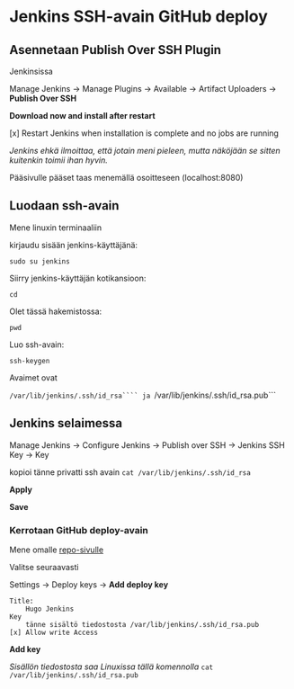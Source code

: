 # Jenkins SSH-avain GitHub deploy

## Asennetaan Publish Over SSH Plugin

Jenkinsissa

Manage Jenkins -> Manage Plugins -> Available -> Artifact Uploaders -> **Publish Over SSH**

**Download now and install after restart**

[x] Restart Jenkins when installation is complete and no jobs are running

*Jenkins ehkä ilmoittaa, että jotain meni pieleen, mutta näköjään se sitten kuitenkin toimii ihan hyvin.*

Pääsivulle pääset taas menemällä osoitteseen (localhost:8080)


## Luodaan ssh-avain

Mene linuxin terminaaliin

kirjaudu sisään jenkins-käyttäjänä:

```sudo su jenkins```

Siirry jenkins-käyttäjän kotikansioon:

```
cd
```

Olet tässä hakemistossa:

```
pwd
```

Luo ssh-avain:

```
ssh-keygen
```

Avaimet ovat 

```/var/lib/jenkins/.ssh/id_rsa```` ja ```/var/lib/jenkins/.ssh/id_rsa.pub```

## Jenkins selaimessa

Manage Jenkins -> Configure Jenkins -> Publish over SSH -> Jenkins SSH Key -> Key

kopioi tänne privatti ssh avain ```cat /var/lib/jenkins/.ssh/id_rsa```

**Apply**

**Save**


### Kerrotaan GitHub deploy-avain

Mene omalle [repo-sivulle](https://github.com/lnxbusdrvr/mdfilesforhugo)

Valitse seuraavasti

Settings -> Deploy keys -> **Add deploy key**

	Title:
		Hugo Jenkins
	Key
		tänne sisältö tiedostosta /var/lib/jenkins/.ssh/id_rsa.pub
	[x] Allow write Access
**Add key**

*Sisällön tiedostosta saa Linuxissa tällä komennolla* 
```cat /var/lib/jenkins/.ssh/id_rsa.pub```






